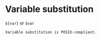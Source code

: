 # Variable substitution

`${var}` or `$var`

~~~admonish success title="POSIX-compliance"
Variable substitution is POSIX-compliant.
~~~
